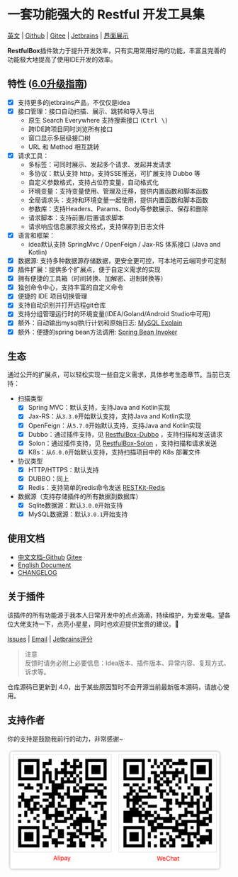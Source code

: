 # 一套功能强大的 Restful 开发工具集

[英文](./README.md) | [Github](https://github.com/newhoo/RestfulBox) | [Gitee](https://gitee.com/newhoo/RestfulBox) | [Jetbrains](https://plugins.jetbrains.com/plugin/14723-restfulbox/reviews) | [界面展示](doc/zh_CN/界面展示.md)

**RestfulBox**插件致力于提升开发效率，只有实用常用好用的功能，丰富且完善的功能极大地提高了使用IDE开发的效率。

## 特性 ([6.0升级指南](doc/zh_CN/快速入门/6.0升级指南.md))
- [x] 支持更多的jetbrains产品，不仅仅是idea
- [x] 接口管理：接口自动扫描、展示、跳转和导入导出
  - 原生 Search Everywhere 支持搜索接口 (<kbd>Ctrl \\</kbd>)
  - 跨IDE跨项目同时浏览所有接口
  - 窗口显示多层级接口树
  - URL 和 Method 相互跳转
- [x] 请求工具：
  - 多标签：可同时展示、发起多个请求、发起并发请求
  - 多协议：默认支持 http，支持SSE推送，可扩展支持 Dubbo 等
  - 自定义参数格式，支持占位符变量，自动格式化
  - 环境变量：支持变量使用、管理及迁移，提供内置函数和脚本函数
  - 全局请求头：支持和环境变量一起使用，提供内置函数和脚本函数
  - 参数库：支持Headers、Params、Body等参数展示、保存和删除
  - 请求脚本：支持前置/后置请求脚本
  - 请求响应信息展示报文格式，支持保存到日志文件
- [x] 语言和框架：
  - idea默认支持 SpringMvc / OpenFeign / Jax-RS 体系接口 (Java and Kotlin)
- [x] 数据源: 支持多种数据源存储数据，更安全更可控，可本地可云端同步可定制
- [x] 插件扩展：提供多个扩展点，便于自定义需求的实现
- [X] 拥有便捷的工具箱（时间转换、加解密、进制转换等）
- [X] 独创命令中心，支持丰富的自定义命令
- [X] 便捷的 IDE 项目切换管理
- [X] 支持自动识别并打开远程git仓库
- [X] 支持分组管理运行时的环境变量(IDEA/Goland/Android Studio中可用)
- [X] 额外：自动输出mysql执行计划和原始日志: <a href="https://github.com/newhoo/mysql-explain">MySQL Explain</a>
- [X] 额外：便捷的spring bean方法调用: <a href="https://github.com/newhoo/bean-invoker">Spring Bean Invoker</a>

## 生态

通过公开的扩展点，可以轻松实现一些自定义需求，具体参考生态章节。当前已支持：
- 扫描类型
  - [x] Spring MVC：默认支持，支持Java and Kotlin实现
  - [x] Jax-RS：从`3.3.0`开始默认支持，支持Java and Kotlin实现
  - [x] OpenFeign：从`5.7.0`开始默认支持，支持Java and Kotlin实现
  - [x] Dubbo：通过插件支持，见 [RestfulBox-Dubbo](https://github.com/newhoo/RestfulBox-Dubbo) ，支持扫描和发送请求
  - [x] Solon：通过插件支持，见 [RestfulBox-Solon](https://github.com/newhoo/RestfulBox-Solon) ，支持扫描和请求发送
  - [x] K8s：从`6.0.0`开始默认支持，支持扫描项目中的 K8s 部署文件
- 协议类型
  - [x] HTTP/HTTPS：默认支持
  - [x] DUBBO：同上
  - [x] Redis：支持简单的redis命令发送 [RESTKit-Redis](https://github.com/newhoo/RESTKit-Redis)
- 数据源（支持存储插件的所有数据到数据库）
  - [x] Sqlite数据源：默认`3.0.0`开始支持
  - [x] MySQL数据源：默认`3.0.1`开始支持

## 使用文档
- [中文文档-Github](https://github.com/newhoo/RestfulBox/blob/main/doc/zh_CN/%E7%9B%AE%E5%BD%95.md)  [Gitee](https://gitee.com/newhoo/RestfulBox/blob/main/doc/zh_CN/%E7%9B%AE%E5%BD%95.md)
- [English Document](doc/en/README.md)
- [CHANGELOG](doc/CHANGELOG.md)

## 关于插件
该插件的所有功能源于我本人日常开发中的点点滴滴，持续维护，为爱发电。望各位大佬支持一下，点亮小星星，同时也欢迎提供宝贵的建议。:star2:

[Issues](https://github.com/newhoo/RestfulBox/issues) | [Email](mailto:dev2n@qq.com) | [Jetbrains评分](https://plugins.jetbrains.com/plugin/14723-restfulbox/reviews)

> 注意  
> 反馈时请务必附上必要信息：Idea版本、插件版本、异常内容、复现方式、诉求等。

仓库源码已更新到 4.0，出于某些原因暂时不会开源当前最新版本源码，请放心使用。

## 支持作者
你的支持是鼓励我前行的动力，非常感谢~

![赞助](doc/en/images/pay.png)